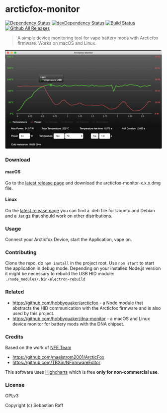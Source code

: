 # arcticfox-monitor

[![Dependency Status](https://david-dm.org/hobbyquaker/arcticfox-monitor/status.svg)](https://david-dm.org/hobbyquaker/arcticfox-monitor)
[![devDependency Status](https://david-dm.org/hobbyquaker/arcticfox-monitor/dev-status.svg)](https://david-dm.org/hobbyquaker/arcticfox-monitor?type=dev)
[![Build Status](https://travis-ci.org/hobbyquaker/arcticfox-monitor.svg?branch=master)](https://travis-ci.org/hobbyquaker/arcticfox-monitor)
[![Github All Releases](https://img.shields.io/github/downloads/hobbyquaker/arcticfox-monitor/total.svg)]()

> A simple device monitoring tool for vape battery mods with Arcticfox firmware. Works on macOS and Linux.

![Screenshot](screenshot.png "Screenshot")


### Download

#### macOS

Go to the [latest release page](https://github.com/hobbyquaker/arcticfox-monitor/releases/latest) and download the 
arcticfox-monitor-x.x.x.dmg file.

#### Linux

On the [latest release page](https://github.com/hobbyquaker/arcticfox-monitor/releases/latest) you can find a .deb file 
for Ubuntu and Debian and a .tar.gz that should work on other distributions.


### Usage

Connect your Arcticfox Device, start the Application, vape on.


### Contributing

Clone the repo, do `npm install` in the project root. Use `npm start` to start the application in debug mode.
Depending on your installed Node.js version it might be necessary to rebuild the USB HID module:
`./node_modules/.bin/electron-rebuild`


### Related

* https://github.com/hobbyquaker/arcticfox - a Node module that abstracts the HID communication with the Arcticfox 
firmware and is also used by this project.
* https://github.com/hobbyquaker/dna-monitor - a macOS and Linux device monitor for battery mods with the DNA chipset.


### Credits

Based on the work of [NFE Team](https://nfeteam.org/)

* https://github.com/maelstrom2001/ArcticFox
* https://github.com/TBXin/NFirmwareEditor


This software uses [Highcharts](http://www.highcharts.com/) which is free __only for non-commercial use__.


### License

GPLv3

Copyright (c) Sebastian Raff
